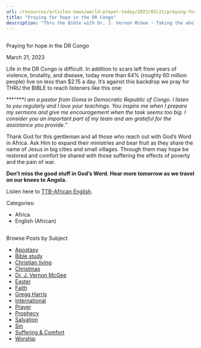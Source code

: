 ```yaml
---
url: /resources/articles-news/world-prayer-today/2023/03/21/praying-for-hope-in-the-dr-congo
title: "Praying for hope in the DR Congo"
description: "Thru the Bible with Dr. J. Vernon McGee - Taking the whole Word to the whole world"
---
```







## 
 Praying for hope in the DR Congo


March 21, 2023
![]()




Life in the DR Congo is difficult. In addition to scars left from years of violence, brutality, and disease, today more than 64% (roughly 60 million people) live on less than $2.15 a day. It’s against this backdrop we pray for THRU the BIBLE to reach listeners like this one:

***“****I am a pastor from Goma in Democratic Republic of Congo. I listen to you regularly and I love your teachings. You inspire me when I prepare my sermons and give me encouragement when the task seems too big. I consider you an important part of my team and am grateful for the assistance you provide.”*

Thank God for this gentleman and all those who reach out with God’s Word in Africa. Ask Him to expand their ministries and bear fruit as they share the name of Jesus in big cities and small villages. Through them may hope be restored and comfort be shared with those suffering the effects of poverty and the pain of war.

**Don’t miss the good stuff in God’s Word. Hear more tomorrow as we travel on our knees to Angola.**

Listen here to [TTB-African English](https://ttb.twr.org/home/day,0412/language,ENG-AFR).



Categories: 


* Africa
* English (African)









## 
 Browse Posts by Subject


* [Apostasy](/resources/articles-news/-in-tags/tags/Apostasy)
* [Bible study](/resources/articles-news/-in-tags/tags/Bible-study)
* [Christian living](/resources/articles-news/-in-tags/tags/Christian-living)
* [Christmas](/resources/articles-news/-in-tags/tags/Christmas)
* [Dr. J. Vernon McGee](/resources/articles-news/-in-tags/tags/Dr-J-Vernon-McGee)
* [Easter](/resources/articles-news/-in-tags/tags/easter)
* [Faith](/resources/articles-news/-in-tags/tags/Faith)
* [Gregg Harris](/resources/articles-news/-in-tags/tags/Gregg-Harris)
* [International](/resources/articles-news/-in-tags/tags/International)
* [Prayer](/resources/articles-news/-in-tags/tags/prayer)
* [Prophecy](/resources/articles-news/-in-tags/tags/Prophecy)
* [Salvation](/resources/articles-news/-in-tags/tags/Salvation)
* [Sin](/resources/articles-news/-in-tags/tags/sin)
* [Suffering & Comfort](/resources/articles-news/-in-tags/tags/Suffering-Comfort)
* [Worship](/resources/articles-news/-in-tags/tags/worship)






